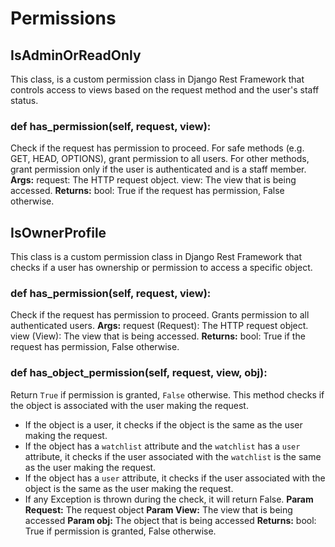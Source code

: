# Permissions

## IsAdminOrReadOnly
This class, is a custom permission class in Django Rest Framework that controls access to views based on the request method and the user's staff status.

### def has_permission(self, request, view):
Check if the request has permission to proceed.
    For safe methods (e.g. GET, HEAD, OPTIONS), grant permission to all users.
    For other methods, grant permission only if the user is authenticated and is a staff member.
    **Args:**
        request: The HTTP request object.
        view: The view that is being accessed.
    **Returns:**
        bool: True if the request has permission, False otherwise.


## IsOwnerProfile
This class is a custom permission class in Django Rest Framework that checks if a user has ownership or permission to access a specific object.

### def has_permission(self, request, view):
Check if the request has permission to proceed. Grants permission to all authenticated users.
    **Args:**
        request (Request): The HTTP request object.
        view (View): The view that is being accessed.
    **Returns:**
        bool: True if the request has permission, False otherwise.

### def has_object_permission(self, request, view, obj):
Return `True` if permission is granted, `False` otherwise.
This method checks if the object is associated with the user making the request.
- If the object is a user, it checks if the object is the same as the user making the request.
- If the object has a `watchlist` attribute and the `watchlist` has a `user` attribute, it checks if the user associated with the `watchlist` is the same as the user making the request. 
- If the object has a `user` attribute, it checks if the user associated with the object is the same as the user making the request.
- If any Exception is thrown during the check, it will return False.
        **Param Request:**
            The request object
        **Param View:** 
            The view that is being accessed
        **Param obj:**
            The object that is being accessed
        **Returns:**
            bool: True if permission is granted, False otherwise. 

